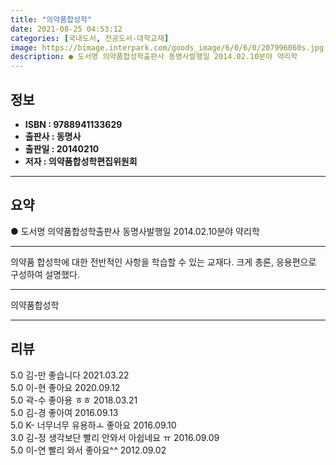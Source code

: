 ```yaml
---
title: "의약품합성학"
date: 2021-08-25 04:53:12
categories: [국내도서, 전공도서-대학교재]
image: https://bimage.interpark.com/goods_image/6/0/6/0/207996060s.jpg
description: ● 도서명 의약품합성학출판사 동명사발행일 2014.02.10분야 약리학
---
```


## **정보**

- **ISBN : 9788941133629**
- **출판사 : 동명사**
- **출판일 : 20140210**
- **저자 : 의약품합성학편집위원회**

------



## **요약**

●  도서명  의약품합성학출판사  동명사발행일  2014.02.10분야  약리학

------

의약품 합성학에 대한 전반적인 사항을 학습할 수 있는 교재다. 크게 총론, 응용편으로 구성하여 설명했다.

------


의약품합성학 

------


## **리뷰** 

5.0 김-만 좋습니다 2021.03.22 <br/>5.0 이-현 좋아요 2020.09.12 <br/>5.0 곽-수 좋아용 ㅎㅎ 2018.03.21 <br/>5.0 김-경 좋아여 2016.09.13 <br/>5.0 K- 너무너무 유용하ㅗ 좋아요 2016.09.10 <br/>3.0 김-정 생각보단 빨리 안와서 아쉽네요 ㅠ 2016.09.09 <br/>5.0 이-연 빨리 와서 좋아요^^ 2012.09.02 <br/>